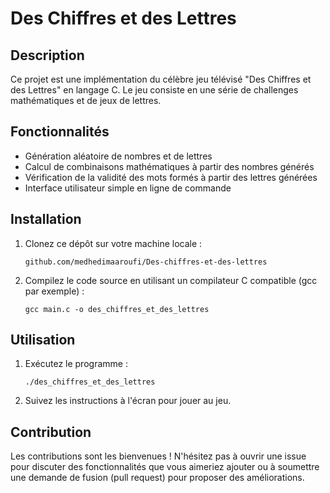 # Des Chiffres et des Lettres

## Description
Ce projet est une implémentation du célèbre jeu télévisé "Des Chiffres et des Lettres" en langage C. Le jeu consiste en une série de challenges mathématiques et de jeux de lettres.

## Fonctionnalités
- Génération aléatoire de nombres et de lettres
- Calcul de combinaisons mathématiques à partir des nombres générés
- Vérification de la validité des mots formés à partir des lettres générées
- Interface utilisateur simple en ligne de commande

## Installation
1. Clonez ce dépôt sur votre machine locale :
   ```
   github.com/medhedimaaroufi/Des-chiffres-et-des-lettres
   ```
2. Compilez le code source en utilisant un compilateur C compatible (gcc par exemple) :
   ```
   gcc main.c -o des_chiffres_et_des_lettres
   ```

## Utilisation
1. Exécutez le programme :
   ```
   ./des_chiffres_et_des_lettres
   ```
2. Suivez les instructions à l'écran pour jouer au jeu.

## Contribution
Les contributions sont les bienvenues ! N'hésitez pas à ouvrir une issue pour discuter des fonctionnalités que vous aimeriez ajouter ou à soumettre une demande de fusion (pull request) pour proposer des améliorations.

